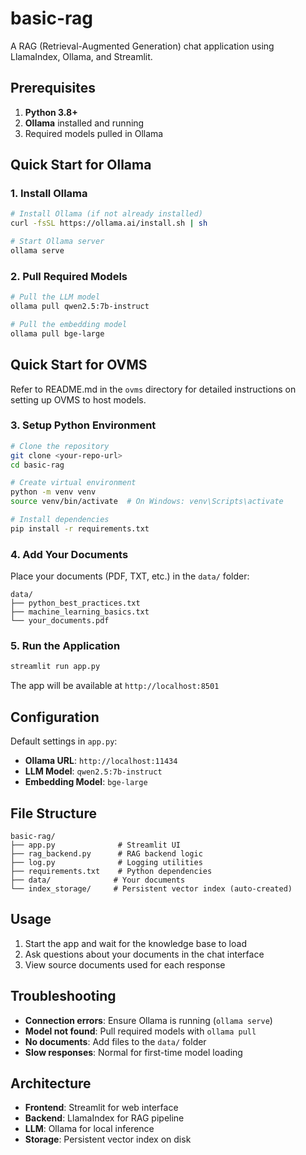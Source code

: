 # basic-rag

A RAG (Retrieval-Augmented Generation) chat application using LlamaIndex, Ollama, and Streamlit.


## Prerequisites

1. **Python 3.8+**
2. **Ollama** installed and running
3. Required models pulled in Ollama

## Quick Start for Ollama

### 1. Install Ollama

```bash
# Install Ollama (if not already installed)
curl -fsSL https://ollama.ai/install.sh | sh

# Start Ollama server
ollama serve
```

### 2. Pull Required Models

```bash
# Pull the LLM model
ollama pull qwen2.5:7b-instruct

# Pull the embedding model
ollama pull bge-large
```


## Quick Start for OVMS
Refer to README.md in the `ovms` directory for detailed instructions on setting up OVMS to host models.


### 3. Setup Python Environment

```bash
# Clone the repository
git clone <your-repo-url>
cd basic-rag

# Create virtual environment
python -m venv venv
source venv/bin/activate  # On Windows: venv\Scripts\activate

# Install dependencies
pip install -r requirements.txt
```

### 4. Add Your Documents

Place your documents (PDF, TXT, etc.) in the `data/` folder:

```
data/
├── python_best_practices.txt
├── machine_learning_basics.txt
└── your_documents.pdf
```

### 5. Run the Application

```bash
streamlit run app.py
```

The app will be available at `http://localhost:8501`

## Configuration

Default settings in `app.py`:

- **Ollama URL**: `http://localhost:11434`
- **LLM Model**: `qwen2.5:7b-instruct`
- **Embedding Model**: `bge-large`

## File Structure

```
basic-rag/
├── app.py              # Streamlit UI
├── rag_backend.py      # RAG backend logic
├── log.py              # Logging utilities
├── requirements.txt    # Python dependencies
├── data/              # Your documents
└── index_storage/     # Persistent vector index (auto-created)
```

## Usage

1. Start the app and wait for the knowledge base to load
2. Ask questions about your documents in the chat interface
3. View source documents used for each response

## Troubleshooting

- **Connection errors**: Ensure Ollama is running (`ollama serve`)
- **Model not found**: Pull required models with `ollama pull`
- **No documents**: Add files to the `data/` folder
- **Slow responses**: Normal for first-time model loading

## Architecture

- **Frontend**: Streamlit for web interface
- **Backend**: LlamaIndex for RAG pipeline
- **LLM**: Ollama for local inference
- **Storage**: Persistent vector index on disk
